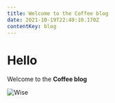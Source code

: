 ```yaml
---
title: Welcome to the Coffee blog
date: 2021-10-19T22:49:10.170Z
contentKey: blog
---
```


# Hello

Welcome to the **Coffee blog**

![Wise](/img/capture.png "Wise")

